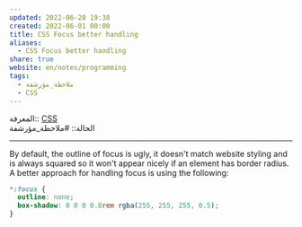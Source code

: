 ```yaml
---  
updated: 2022-06-20 19:38  
created: 2022-06-01 00:00  
title: CSS Focus better handling  
aliases:  
  - CSS Focus better handling  
share: true  
website: en/notes/programming  
tags:  
  - ملاحظة_مؤرشفة  
  - CSS  
---  
```

  
  
  
المعرفة:: [CSS](CSS)  
الحالة:: #ملاحظة_مؤرشفة  
  
---  
  
By default, the outline of focus is ugly, it doesn't match website styling and is always squared so it won't appear nicely if an element has border radius. A better approach for handling focus is using the following:  
  
```css  
*:focus {  
  outline: none;  
  box-shadow: 0 0 0 0.8rem rgba(255, 255, 255, 0.5);  
}  
```  
